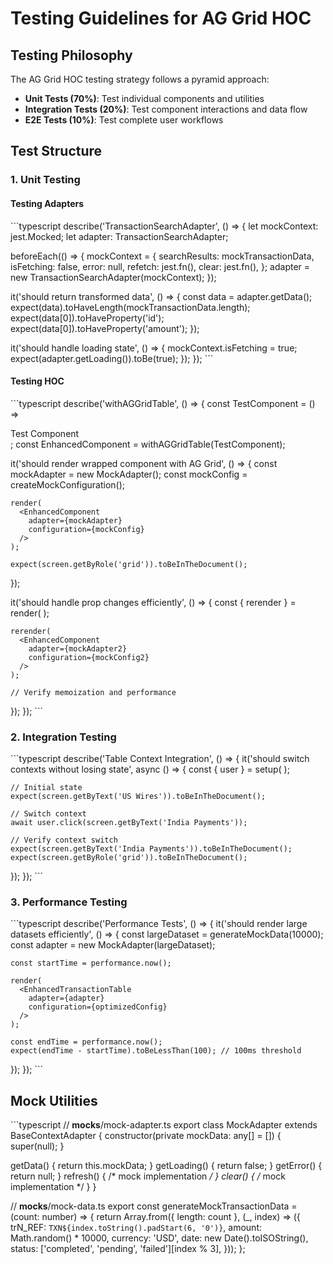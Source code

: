 # Testing Guidelines for AG Grid HOC

## Testing Philosophy

The AG Grid HOC testing strategy follows a pyramid approach:
- **Unit Tests (70%)**: Test individual components and utilities
- **Integration Tests (20%)**: Test component interactions and data flow
- **E2E Tests (10%)**: Test complete user workflows

## Test Structure

### 1. Unit Testing

#### Testing Adapters
\`\`\`typescript
describe('TransactionSearchAdapter', () => {
  let mockContext: jest.Mocked<TransactionSearchContextType>;
  let adapter: TransactionSearchAdapter;
  
  beforeEach(() => {
    mockContext = {
      searchResults: mockTransactionData,
      isFetching: false,
      error: null,
      refetch: jest.fn(),
      clear: jest.fn(),
    };
    adapter = new TransactionSearchAdapter(mockContext);
  });
  
  it('should return transformed data', () => {
    const data = adapter.getData();
    expect(data).toHaveLength(mockTransactionData.length);
    expect(data[0]).toHaveProperty('id');
    expect(data[0]).toHaveProperty('amount');
  });
  
  it('should handle loading state', () => {
    mockContext.isFetching = true;
    expect(adapter.getLoading()).toBe(true);
  });
});
\`\`\`

#### Testing HOC
\`\`\`typescript
describe('withAGGridTable', () => {
  const TestComponent = () => <div>Test Component</div>;
  const EnhancedComponent = withAGGridTable(TestComponent);
  
  it('should render wrapped component with AG Grid', () => {
    const mockAdapter = new MockAdapter();
    const mockConfig = createMockConfiguration();
    
    render(
      <EnhancedComponent
        adapter={mockAdapter}
        configuration={mockConfig}
      />
    );
    
    expect(screen.getByRole('grid')).toBeInTheDocument();
  });
  
  it('should handle prop changes efficiently', () => {
    const { rerender } = render(
      <EnhancedComponent
        adapter={mockAdapter1}
        configuration={mockConfig1}
      />
    );
    
    rerender(
      <EnhancedComponent
        adapter={mockAdapter2}
        configuration={mockConfig2}
      />
    );
    
    // Verify memoization and performance
  });
});
\`\`\`

### 2. Integration Testing

\`\`\`typescript
describe('Table Context Integration', () => {
  it('should switch contexts without losing state', async () => {
    const { user } = setup(
      <MultiContextProvider>
        <MultiContextTable />
      </MultiContextProvider>
    );
    
    // Initial state
    expect(screen.getByText('US Wires')).toBeInTheDocument();
    
    // Switch context
    await user.click(screen.getByText('India Payments'));
    
    // Verify context switch
    expect(screen.getByText('India Payments')).toBeInTheDocument();
    expect(screen.getByRole('grid')).toBeInTheDocument();
  });
});
\`\`\`

### 3. Performance Testing

\`\`\`typescript
describe('Performance Tests', () => {
  it('should render large datasets efficiently', () => {
    const largeDataset = generateMockData(10000);
    const adapter = new MockAdapter(largeDataset);
    
    const startTime = performance.now();
    
    render(
      <EnhancedTransactionTable
        adapter={adapter}
        configuration={optimizedConfig}
      />
    );
    
    const endTime = performance.now();
    expect(endTime - startTime).toBeLessThan(100); // 100ms threshold
  });
});
\`\`\`

## Mock Utilities

\`\`\`typescript
// __mocks__/mock-adapter.ts
export class MockAdapter extends BaseContextAdapter {
  constructor(private mockData: any[] = []) {
    super(null);
  }
  
  getData() { return this.mockData; }
  getLoading() { return false; }
  getError() { return null; }
  refresh() { /* mock implementation */ }
  clear() { /* mock implementation */ }
}

// __mocks__/mock-data.ts
export const generateMockTransactionData = (count: number) => {
  return Array.from({ length: count }, (_, index) => ({
    trN_REF: `TXN${index.toString().padStart(6, '0')}`,
    amount: Math.random() * 10000,
    currency: 'USD',
    date: new Date().toISOString(),
    status: ['completed', 'pending', 'failed'][index % 3],
  }));
};
